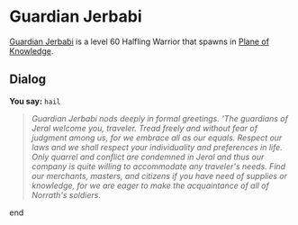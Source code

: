 # Guardian Jerbabi



[Guardian Jerbabi](/npc/202027) is a level 60 Halfling Warrior that spawns in [Plane of Knowledge](/zone/202).





## Dialog


**You say:** `hail`




>*Guardian Jerbabi  nods deeply in formal greetings. 'The guardians of Jeral welcome you, traveler. Tread freely and without fear of judgment among us, for we embrace all as our equals. Respect our laws and we shall respect your individuality and preferences in life. Only quarrel and conflict are condemned in Jeral and thus our company is quite willing to accommodate any traveler's needs. Find our merchants, masters, and citizens if you have need of supplies or knowledge, for we are eager to make the acquaintance of all of Norrath's soldiers.*

end

